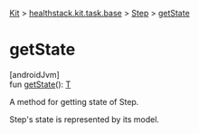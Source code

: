 
[Kit](../../../kit.html) > [healthstack.kit.task.base](../index.html) > [Step](index.html) > [getState](get-state.html)



# getState



[androidJvm]\
fun [getState](get-state.html)(): [T](index.html)



A method for getting state of Step.



Step's state is represented by its model.




